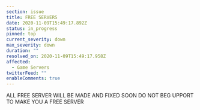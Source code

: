 ```yaml
---
section: issue
title: FREE SERVERS
date: 2020-11-09T15:49:17.892Z
status: in_progress
pinned: top
current_severity: down
max_severity: down
duration: ""
resolved_on: 2020-11-09T15:49:17.958Z
affected:
  - Game Servers
twitterFeed: ""
enableComments: true
---
```

ALL FREE SERVER WILL BE MADE AND FIXED SOON DO NOT BEG UPPORT TO MAKE YOU A FREE SERVER